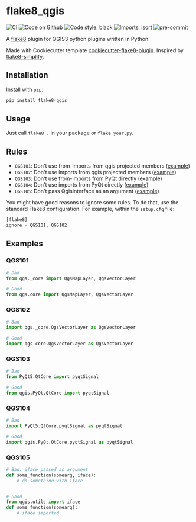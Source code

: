 # flake8_qgis
![CI](https://github.com/GispoCoding/lake8-qgis/workflows/CI/badge.svg)
[![Code on Github](https://img.shields.io/badge/Code-GitHub-brightgreen)](https://github.com/MartinThoma/flake8-simplify)
[![Code style: black](https://img.shields.io/badge/code%20style-black-000000.svg)](https://github.com/psf/black)
[![Imports: isort](https://img.shields.io/badge/%20imports-isort-%231674b1?style=flat&labelColor=ef8336)](https://pycqa.github.io/isort/)
[![pre-commit](https://img.shields.io/badge/pre--commit-enabled-brightgreen?logo=pre-commit&logoColor=white)](https://github.com/pre-commit/pre-commit)


A [flake8](https://flake8.pycqa.org/en/latest/index.html) plugin for QGIS3 python plugins written in Python.


Made with Cookiecutter template [cookiecutter-flake8-plugin](https://github.com/MartinThoma/cookiecutter-flake8-plugin).
Inspired by [flake8-simplify](https://github.com/MartinThoma/flake8-simplify).

## Installation

Install with `pip`:

```bash
pip install flake8-qgis
```

## Usage

Just call `flake8 .` in your package or `flake your.py`.


## Rules

* `QGS101`: Don't use from-imports from qgis projected members ([example](#QGS101))
* `QGS102`: Don't use imports from qgis projected members ([example](#QGS102))
* `QGS103`: Don't use from-imports from PyQt directly ([example](#QGS103))
* `QGS104`: Don't use imports from PyQt directly ([example](#QGS104))
* `QGS105`: Don't pass QgisInterface as an argument ([example](#QGS105))


You might have good reasons to ignore some rules.
To do that, use the standard Flake8 configuration. For example, within the `setup.cfg` file:

```python
[flake8]
ignore = QGS101, QGS102
```


## Examples

### QGS101

```python
# Bad
from qgs._core import QgsMapLayer, QgsVectorLayer

# Good
from qgs.core import QgsMapLayer, QgsVectorLayer
```

### QGS102

```python
# Bad
import qgs._core.QgsVectorLayer as QgsVectorLayer

# Good
import qgs.core.QgsVectorLayer as QgsVectorLayer
```

### QGS103

```python
# Bad
from PyQt5.QtCore import pyqtSignal

# Good
from qgis.PyQt.QtCore import pyqtSignal
```

### QGS104

```python
# Bad
import PyQt5.QtCore.pyqtSignal as pyqtSignal

# Good
import qgis.PyQt.QtCore.pyqtSignal as pyqtSignal
```

### QGS105

```python
# Bad: iface passed as argument
def some_function(somearg, iface):
    # do something with iface


# Good
from qgis.utils import iface
def some_function(somearg):
    # iface imported
```
